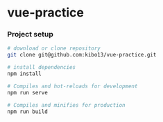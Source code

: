 # vue-practice

### Project setup

```bash
# download or clone repository
git clone git@github.com:kibo13/vue-practice.git

# install dependencies
npm install

# Compiles and hot-reloads for development
npm run serve

# Compiles and minifies for production
npm run build
```
